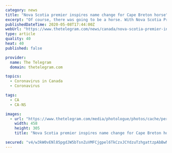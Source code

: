 ```yaml
---
category: news
title: "Nova Scotia premier inspires name change for Cape Breton horse"
excerpt: "Of course, there was going to be a horse. With Nova Scotia Premier Stephen McNeil’s recently-coined \"stay the blazes home\" becoming synonymous with COVID-19 social distancing measures, it was only a matter of time before the phrase would serve as inspiration for a name. After all, the now popular and oft-repeated utterance has already ..."
publishedDateTime: 2020-05-08T17:44:00Z
webUrl: "https://www.thetelegram.com/news/canada/nova-scotia-premier-inspires-name-change-for-cape-breton-horse-447553/"
type: article
quality: 40
heat: 40
published: false

provider:
  name: The Telegram
  domain: thetelegram.com

topics:
  - Coronavirus in Canada
  - Coronavirus

tags:
  - CA
  - CA-NS

images:
  - url: "https://www.thetelegram.com/media/photologue/photos/cache/permier-inspires-name-change-for-cape-breton-horse-1_medium.jpg"
    width: 458
    height: 305
    title: "Nova Scotia premier inspires name change for Cape Breton horse"

secured: "v4/w3kW0vENl85pgdJW5bTsnZuVMFCjgpel6TkCzxJCYdzuTzhgattzpAbBwNIvfYxxj0Uv2vq5ll1Sgb+BQcMas1FlYmiCUEeI4CwySGCqMQxZ1gLiVbkr3Fa/DsEFf85jz8kXQRekXW1wdeCQwHwoFmvn/1H4hy9zfoPIq6VYYmY9Cn/EssHJvf++XGtMpXQImhfXJ9eJ7mQrJJUHwgtsxutc3+6UJG+74yz0S1PMfIkzrY4uzglvyyq7AsWQyRmCgpNxAxXSKONqWd7PxKk4C3mZc1iyHHYpHt8uc5zHKs2010UiKkmqn6VD+Y874;/LbIs2r0TNo9PXVnLTKOFQ=="
---
```


